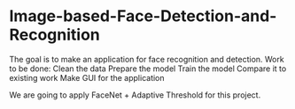 # Image-based-Face-Detection-and-Recognition
The goal is to make an application for face recognition and detection. 
Work to be done:
Clean the data
Prepare the model
Train the model
Compare it to existing work
Make GUI for the application

We are going to apply FaceNet + Adaptive Threshold for this project.
